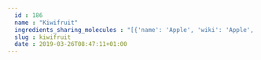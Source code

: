 ```yaml
---
  id : 186
  name : "Kiwifruit"
  ingredients_sharing_molecules : "[{'name': 'Apple', 'wiki': 'Apple', 'id': 162, 'category': 'Fruit', 'common_molecules': [89594, 5280443, 5280598, 6054, 5367412, 527, 222656, 9064, 8094, 638278, 6072, 26447, 31265, 5363388, 644104, 5280511, 650, 768, 5367719, 13144, 4788, 637775, 8129, 61020, 247, 8452, 853433, 72276, 6560, 638011, 1889, 15394, 5280445, 637566, 429065, 240, 33931, 5365811, 8130, 798, 6569, 441005, 7284, 72277, 379, 6561, 65084, 637542, 441484, 12097, 107971, 5284639, 7749, 10448, 338, 7288, 8723, 7342, 11552, 79803, 1110, 6050, 6654, 5280804, 6986, 5318042, 107905, 31260, 2345, 5280863, 10885, 784, 10393, 439341, 7150, 5280343, 1549026, 126, 998, 7847, 445070, 6584, 8091, 323, 1183, 9862, 5281708, 637511, 65064, 6202, 5284503, 802, 957, 72, 61503, 643941, 999, 439246, 244, 11039, 8768, 439263, 1130, 7824, 454, 107, 878, 12180, 444539, 8063, 14896, 18635, 7858, 7501, 8857, 5315892, 7770, 11509, 180, 78199, 6184, 643779, 6251, 7762, 439533, 11128, 12206, 7654]}, {'name': 'Pineapple', 'wiki': 'Pineapple', 'id': 206, 'category': 'Fruit', 'common_molecules': [89594, 5280443, 5280598, 6054, 61325, 5367412, 527, 9064, 8094, 638278, 6072, 26447, 31265, 5363388, 644104, 5280511, 650, 768, 5367719, 13144, 4788, 637775, 8129, 61020, 247, 8452, 853433, 72276, 6560, 638011, 1889, 15394, 5280445, 637566, 429065, 240, 33931, 5365811, 8130, 798, 6569, 85522, 441005, 7284, 72277, 379, 6561, 65084, 637542, 441484, 107971, 5284639, 7749, 10448, 338, 7288, 8723, 7342, 11552, 79803, 1110, 6050, 6986, 11124, 5318042, 107905, 31260, 2345, 5280863, 784, 10393, 439341, 7150, 5280343, 1549026, 126, 998, 7847, 445070, 6584, 8091, 323, 1183, 9862, 5281708, 637511, 31253, 65064, 6202, 5284503, 802, 180, 72, 61503, 643941, 999, 61592, 439246, 244, 11039, 8768, 439263, 1130, 7824, 454, 107, 878, 12180, 444539, 5362622, 18635, 7858, 7501, 8857, 5315892, 11509, 78199, 6184, 643779, 6251, 7762, 439533, 11128, 12206, 7654]}, {'name': 'Tea', 'wiki': 'Tea', 'id': 310, 'category': 'Plant', 'common_molecules': [89594, 5280443, 5280598, 637564, 6054, 7284, 527, 9064, 8094, 638278, 6072, 26447, 5363388, 644104, 5280511, 650, 5367719, 13144, 4788, 637775, 8129, 61020, 247, 8452, 5283345, 853433, 72276, 6560, 638011, 1889, 15394, 5280445, 637566, 240, 33931, 5365811, 5281167, 8130, 798, 6569, 441005, 72277, 379, 6561, 65084, 637542, 441484, 65064, 12097, 107971, 5284639, 10448, 338, 7288, 8723, 11552, 79803, 1110, 6050, 6654, 5280804, 6986, 5318042, 107905, 31260, 5364919, 2345, 5280863, 784, 10393, 439341, 7150, 5280343, 1549026, 126, 4133, 998, 7847, 445070, 768, 8091, 323, 1183, 9862, 5281708, 637511, 31253, 7720, 6202, 5284503, 802, 957, 72, 61503, 643941, 999, 439246, 244, 8768, 439263, 1130, 7824, 454, 107, 12020, 878, 12180, 444539, 8063, 14896, 18635, 7858, 7501, 8857, 5315892, 11509, 180, 6184, 643779, 6251, 439533, 11128, 12206, 7654]}, {'name': 'Strawberry', 'wiki': 'Strawberry', 'id': 234, 'category': 'Berry', 'common_molecules': [89594, 5280443, 5280598, 637564, 6054, 61325, 7284, 527, 9064, 8094, 638278, 6072, 26447, 31265, 5363388, 644104, 5280511, 650, 768, 5367719, 13144, 4788, 637775, 61020, 247, 8452, 853433, 72276, 638011, 1889, 15394, 5280445, 637566, 429065, 240, 33931, 5365811, 8130, 798, 6569, 441005, 72277, 379, 6561, 65084, 637542, 441484, 65064, 107971, 5284639, 7749, 10448, 338, 7288, 8723, 7342, 11552, 79803, 1110, 6050, 6654, 5280804, 6986, 11124, 5318042, 107905, 31260, 2345, 5280863, 10885, 784, 10393, 439341, 7150, 5280343, 1549026, 126, 998, 7847, 445070, 6584, 8091, 323, 1183, 9862, 5281708, 637511, 7720, 6202, 5284503, 802, 180, 72, 61503, 643941, 999, 439246, 244, 11039, 8768, 439263, 1130, 7824, 454, 107, 12020, 878, 12180, 444539, 18635, 7858, 7501, 8857, 5315892, 11509, 6184, 643779, 6251, 7762, 439533, 11128, 12206, 7654]}, {'name': 'Tomato', 'wiki': 'Tomato', 'id': 364, 'category': 'Vegetable Fruit', 'common_molecules': [89594, 5280443, 5280598, 637564, 6054, 7284, 527, 9064, 8094, 638278, 6072, 6202, 5363388, 644104, 5280511, 650, 768, 5367719, 13144, 4788, 637775, 61020, 247, 8452, 5283345, 853433, 72276, 6560, 638011, 1889, 15394, 5280445, 637566, 240, 33931, 5365811, 5281167, 8130, 798, 6569, 441005, 72277, 379, 6561, 65084, 637542, 441484, 12097, 107971, 5284639, 7749, 10448, 338, 7288, 8723, 11552, 79803, 1110, 6050, 6654, 6986, 5318042, 107905, 31260, 2345, 5280863, 784, 10393, 439341, 7150, 5280343, 1549026, 11902, 4133, 998, 7847, 445070, 6584, 8091, 323, 1183, 9862, 5281708, 637511, 65064, 5284503, 802, 957, 72, 61503, 643941, 126, 999, 439246, 244, 8768, 26447, 439263, 1130, 7824, 454, 107, 12020, 878, 12180, 444539, 8063, 14896, 18635, 7858, 8857, 5315892, 11509, 180, 6184, 643779, 6251, 439533, 11128, 7654]}]"
  slug : kiwifruit
  date : 2019-03-26T08:47:11+01:00
---
```



